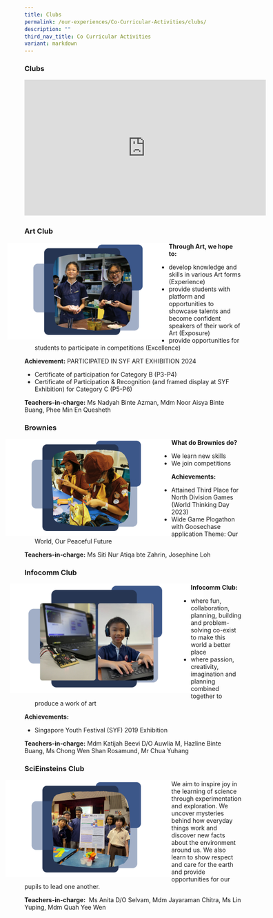 ```yaml
---
title: Clubs
permalink: /our-experiences/Co-Curricular-Activities/clubs/
description: ""
third_nav_title: Co Curricular Activities
variant: markdown
---
```

### Clubs

<iframe width="560" height="315" src="https://www.youtube.com/embed/hMN1SOpXEyI" title="YouTube video player" frameborder="0" allow="accelerometer; autoplay; clipboard-write; encrypted-media; gyroscope; picture-in-picture" allowfullscreen=""></iframe>

### Art Club

<img src="/images/Art.png" style="width:400px;margin-right:-25px;margin-left:-40px" align="left"> 

**Through Art, we hope to:**&nbsp;

*   develop knowledge and skills in various Art forms (Experience)&nbsp; &nbsp;
*   provide students with platform and opportunities to showcase talents and become confident speakers of their work of Art (Exposure)
*   provide opportunities for students to participate in competitions (Excellence)

**Achievement:**    PARTICIPATED IN SYF ART EXHIBITION 2024

*   Certificate of participation for Category B (P3-P4)
*   Certificate of Participation &amp; Recognition (and framed display at SYF Exhibition) for Category C (P5-P6)

**Teachers-in-charge:**
Ms Nadyah Binte Azman, Mdm Noor Aisya Binte Buang, Phee Min En Quesheth

### Brownies

<img src="/images/Brownies.png" style="width:400px;margin-right:-15px;margin-left:-44px" align="left"> 

**What do Brownies do?**  

*   We learn new skills
*   We join competitions

**Achievements:**

* Attained Third Place for North Division Games (World Thinking Day 2023)
* Wide Game Plogathon with Goosechase application Theme: Our World, Our Peaceful Future

**Teachers-in-charge:**
Ms Siti Nur Atiqa bte Zahrin, Josephine Loh

### Infocomm Club

<img src="/images/Infocomm.png" style="width:450px;margin-right:-30px;margin-left:-34px" align="left"> 

**Infocomm Club:**  

*   where fun, collaboration, planning, building and problem-solving co-exist to make this world a better place
*   where passion, creativity, imagination and planning combined together to produce a work of art

**Achievements:**&nbsp;

*   Singapore Youth Festival (SYF) 2019 Exhibition
 

**Teachers-in-charge:**
Mdm Katijah Beevi D/O Auwlia M, Hazline Binte Buang, Ms Chong Wen Shan Rosamund, Mr Chua Yuhang

### SciEinsteins Club

<img src="/images/Scieinsteins.png" style="width:400px;margin-right:-15px;margin-left:-44px" align="left"> 

We aim to inspire joy in the learning of science through experimentation and exploration.&nbsp;We uncover mysteries behind how everyday things work and discover new facts about the environment around us.&nbsp;We also learn to show respect and care for the earth and provide opportunities for our pupils to lead one another.&nbsp;

**Teachers-in-charge:**&nbsp; Ms Anita D/O Selvam, Mdm Jayaraman Chitra, Ms Lin Yuping, Mdm Quah Yee Wen